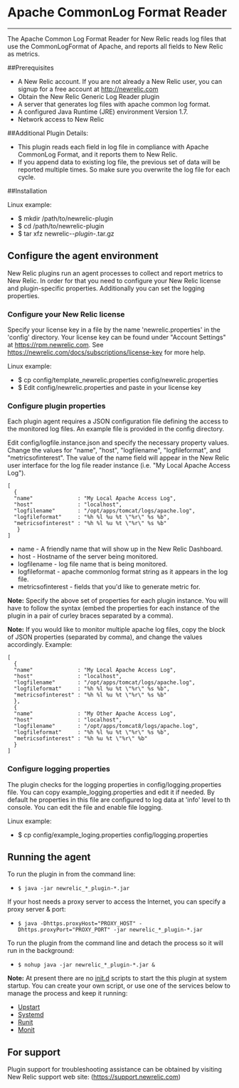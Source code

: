 Apache CommonLog Format Reader
==========================================================
- - -
The Apache Common Log Format Reader for New Relic reads log files that use the CommonLogFormat of Apache, and reports all fields to New Relic as metrics.


##Prerequisites

*    A New Relic account. If you are not already a New Relic user, you can signup for a free account at http://newrelic.com
*    Obtain the New Relic Generic Log Reader plugin
*    A server that generates log files with apache common log format.
*    A configured Java Runtime (JRE) environment Version 1.7.
*    Network access to New Relic


##Additional Plugin Details:

*	This plugin reads each field in log file in compliance with Apache CommonLog Format, and it reports them to New Relic.
*	If you append data to existing log file, the previous set of data will be reported multiple times. So make sure you overwrite the log file for each cycle.


##Installation

Linux example:

*    $ mkdir /path/to/newrelic-plugin
*    $ cd /path/to/newrelic-plugin
*    $ tar xfz newrelic-*-plugin-*.tar.gz
   


## Configure the agent environment
New Relic plugins run an agent processes to collect and report metrics to New Relic. In order for that you need to configure your New Relic license and plugin-specific properties. Additionally you can set the logging properties.


### Configure your New Relic license
Specify your license key in a file by the name 'newrelic.properties' in the 'config' directory.
Your license key can be found under "Account Settings" at https://rpm.newrelic.com. See https://newrelic.com/docs/subscriptions/license-key for more help.

Linux example:

*    $ cp config/template_newrelic.properties config/newrelic.properties
*    $ Edit config/newrelic.properties and paste in your license key

### Configure plugin properties
Each plugin agent requires a JSON configuration file defining the access to the monitored log files. An example file is provided in the config directory.

Edit config/logfile.instance.json and specify the necessary property values. Change the values for "name", "host", "logfilename", "logfileformat", and "metricsofinterest". The value of the name field will appear in the New Relic user interface for the log file reader instance (i.e. "My Local Apache Access Log"). 

    [
      {
      "name"              : "My Local Apache Access Log",
      "host"              : "localhost",
      "logfilename"       : "/opt/apps/tomcat/logs/apache.log",
      "logfileformat"     : "%h %l %u %t \"%r\" %s %b",
      "metricsofinterest" : "%h %l %u %t \"%r\" %s %b"
       }
    ]

  * name              - A friendly name that will show up in the New Relic Dashboard.
  * host              - Hostname of the server being monitored.
  * logfilename       - log file name that is being monitored.
  * logfileformat     - apache commonlog format string as it appears in the log file.
  * metricsofinterest - fields that you'd like to generate metric for.

**Note:** Specify the above set of properties for each plugin instance. You will have to follow the syntax (embed the properties for each instance of the plugin in a pair of curley braces separated by a comma).

**Note:** If you would like to monitor multiple apache log files, copy the block of JSON properties (separated by comma), and change the values accordingly. Example:

    [
      {
      "name"              : "My Local Apache Access Log",
      "host"              : "localhost",
      "logfilename"       : "/opt/apps/tomcat/logs/apache.log",
      "logfileformat"     : "%h %l %u %t \"%r\" %s %b",
      "metricsofinterest" : "%h %l %u %t \"%r\" %s %b"
      },
      {
      "name"              : "My Other Apache Access Log",
      "host"              : "localhost",
      "logfilename"       : "/opt/apps/tomcat8/logs/apache.log",
      "logfileformat"     : "%h %l %u %t \"%r\" %s %b",
      "metricsofinterest" : "%h %u %t \"%r\" %b"
      }
    ]


### Configure logging properties
The plugin checks for the logging properties in config/logging.properties file. You can copy example_logging.properties and edit it if needed. By default he properties in this file are configured to log data at 'info' level to th console. You can edit the file and enable file logging.

Linux example:

*    $ cp config/example_loging.properties config/logging.properties


## Running the agent
To run the plugin in from the command line: 

*    `$ java -jar newrelic_*_plugin-*.jar`

If your host needs a proxy server to access the Internet, you can specify a proxy server & port: 

*    `$ java -Dhttps.proxyHost="PROXY_HOST" -Dhttps.proxyPort="PROXY_PORT" -jar newrelic_*_plugin-*.jar`

To run the plugin from the command line and detach the process so it will run in the background:

*    `$ nohup java -jar newrelic_*_plugin-*.jar &`

**Note:** At present there are no [init.d](http://en.wikipedia.org/wiki/Init) scripts to start the this plugin at system startup. You can create your own script, or use one of the services below to manage the process and keep it running:

*    [Upstart](http://upstart.ubuntu.com/)
*    [Systemd](http://www.freedesktop.org/wiki/Software/systemd/)
*    [Runit](http://smarden.org/runit/)
*    [Monit](http://mmonit.com/monit/)

## For support
Plugin support for troubleshooting assistance can be obtained by visiting New Relic support web site: (https://support.newrelic.com)
